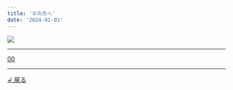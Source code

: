 ```yaml
---
title: '②の方へ'
date: '2024-01-01'
---
```

![](/images/02_.jpg)
***
[00](/posts/2-00)
***
[ ↲ 戻る ](/posts/2)
